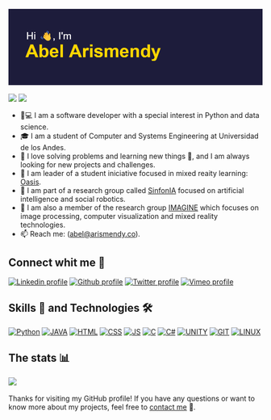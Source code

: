 [![Header](img/header.png)](https://github.com/abelarismendy)

![](https://komarev.com/ghpvc/?username=abelarismendy&color=1D1C3B&style=for-the-badge)
![](https://hit.yhype.me/github/profile?user_id=39172024)

- 🐍💻 I am a software developer with a special interest in Python and data science.
- :mortar_board: I am  a student of Computer and Systems Engineering at Universidad de los Andes.
- 💪 I love solving problems and learning new things 🤔, and I am always looking for new projects and challenges.
- 🥽 I am leader of a student iniciative focused in mixed reaity learning: [Oasis](https://instagram.com/oasis.uniandes).
- 🤖 I am part of a research group called [SinfonIA](https://sinfoniauniandes.github.io/) focused on artificial intelligence and social robotics.
- 🧠 I am also a member of the research group [IMAGINE](https://imagine.uniandes.edu.co) which focuses on image processing, computer visualization and mixed reality technologies.
- :mailbox: Reach me: (abel@arismendy.co).

## Connect whit me 🤝

[![Linkedin profile](https://img.shields.io/badge/LinkedIn-0077B5?style=for-the-badge&logo=linkedin&logoColor=white)](https://www.linkedin.com/in/abelarismendy/)
[![Github profile](https://img.shields.io/badge/GitHub-100000?style=for-the-badge&logo=github&logoColor=white)](https://github.com/abelarismendy/)
[![Twitter profile](https://img.shields.io/badge/Twitter-1DA1F2?style=for-the-badge&logo=twitter&logoColor=white)](https://twitter.com/abelarismendy/)
[![Vimeo profile](https://img.shields.io/badge/vimeo-1DA1F2?style=for-the-badge&logo=vimeo&logoColor=white)](https://vimeo.com/abelarismendy)


## Skills 💪 and Technologies 🛠

[![Python](https://img.shields.io/badge/Python-3776AB?style=for-the-badge&logo=python&logoColor=white)](#skills-💪-and-technologies-🛠)
[![JAVA](https://img.shields.io/badge/Java-ED8B00?style=for-the-badge&logo=java&logoColor=white)](#skills-💪-and-technologies-🛠)
[![HTML](https://img.shields.io/badge/HTML5-E34F26?style=for-the-badge&logo=html5&logoColor=white)](#skills-💪-and-technologies-🛠)
[![CSS](https://img.shields.io/badge/CSS3-1572B6?style=for-the-badge&logo=css3&logoColor=white)](#skills-💪-and-technologies-🛠)
[![JS](https://img.shields.io/badge/JavaScript-F7DF1E?style=for-the-badge&logo=javascript&logoColor=black)](#skills-💪-and-technologies-🛠)
[![C](https://img.shields.io/badge/C-00599C?style=for-the-badge&logo=c&logoColor=white)](#skills-💪-and-technologies-🛠)
[![C#](https://img.shields.io/badge/C%23-239120?style=for-the-badge&logo=c-sharp&logoColor=white)](#skills-💪-and-technologies-🛠)
[![UNITY](https://img.shields.io/badge/Unity-100000?style=for-the-badge&logo=unity&logoColor=white)](#skills-💪-and-technologies-🛠)
[![GIT](https://img.shields.io/badge/GIT-E44C30?style=for-the-badge&logo=git&logoColor=white)](#skills-💪-and-technologies-🛠)
[![LINUX](https://img.shields.io/badge/Linux-FCC624?style=for-the-badge&logo=linux&logoColor=black)](#skills-💪-and-technologies-🛠)


## The stats :bar_chart:

<a href="#year-list-container">
<img src="https://github-readme-streak-stats.herokuapp.com/?user=abelarismendy&hide_border=true"/>
</a>


Thanks for visiting my GitHub profile! If you have any questions or want to know more about my projects, feel free to [contact me](mailto:abel@arismendy.co?cc=a.arismendy@uniandes.edu.co&subject=Contact%20me%20-%20Github) 💬.

